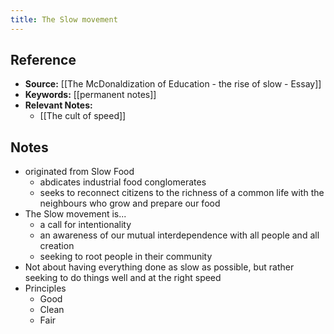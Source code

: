 ```yaml
---
title: The Slow movement
---
```

## Reference
- **Source:** [[The McDonaldization of Education - the rise of slow - Essay]]
- **Keywords:** [[permanent notes]]
- **Relevant Notes:** 
	- [[The cult of speed]]
## Notes
+ originated from Slow Food
	+ abdicates industrial food conglomerates
	+ seeks to reconnect citizens to the richness of a common life with the neighbours who grow and prepare our food
+ The Slow movement is...
	+ a call for intentionality
	+ an awareness of our mutual interdependence with all people and all creation
	+ seeking to root people in their community
+ Not about having everything done as slow as possible, but rather seeking to do things well and at the right speed
+ Principles
	+ Good
	+ Clean
	+ Fair